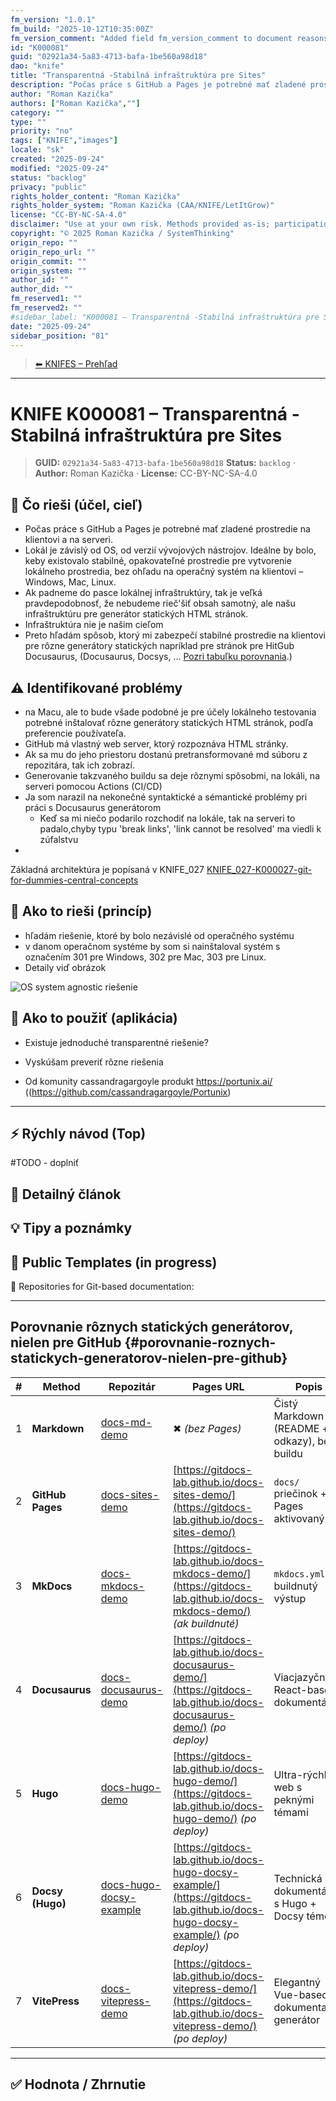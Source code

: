 ```yaml
---
fm_version: "1.0.1"
fm_build: "2025-10-12T10:35:00Z"
fm_version_comment: "Added field fm_version_comment to document reasons for FM updates"
id: "K000081"
guid: "02921a34-5a83-4713-bafa-1be560a98d18"
dao: "knife"
title: "Transparentná -Stabilná infraštruktúra pre Sites"
description: "Počas práce s GitHub a Pages je potrebné mať zladené prostredie na klientovi a na serveri. Lokál je závislý od OS, od verzií vývojových nástrojov. Ideálne by bolo, keby existovalo stabilné, opakovateľné prostredie pre vytvorenie lokálneho prostredia, bez ohľadu na operačný systém na klientovi – Windows, Mac, Linux."
author: "Roman Kazička"
authors: ["Roman Kazička",""]
category: ""
type: ""
priority: "no"
tags: ["KNIFE","images"]
locale: "sk"
created: "2025-09-24"
modified: "2025-09-24"
status: "backlog"
privacy: "public"
rights_holder_content: "Roman Kazička"
rights_holder_system: "Roman Kazička (CAA/KNIFE/LetItGrow)"
license: "CC-BY-NC-SA-4.0"
disclaimer: "Use at your own risk. Methods provided as-is; participation is voluntary and context-aware."
copyright: "© 2025 Roman Kazička / SystemThinking"
origin_repo: ""
origin_repo_url: ""
origin_commit: ""
origin_system: ""
author_id: ""
author_did: ""
fm_reserved1: ""
fm_reserved2: ""
#sidebar_label: "K000081 – Transparentná -Stabilná infraštruktúra pre Sites"
date: "2025-09-24"
sidebar_position: "81"
---
```

<!-- body:start -->

<!-- nav:knifes -->
> [⬅ KNIFES – Prehľad](../overview.md)
---

# KNIFE K000081 – Transparentná -Stabilná infraštruktúra pre Sites

<!-- fm-visible: start -->
> **GUID:** `02921a34-5a83-4713-bafa-1be560a98d18`
> **Status:** `backlog` · **Author:** Roman Kazička · **License:** CC-BY-NC-SA-4.0
<!-- fm-visible: end -->

## 🎯 Čo rieši (účel, cieľ)

- Počas práce s GitHub a Pages je potrebné mať zladené prostredie na klientovi a na serveri.
- Lokál je závislý od OS, od verzií vývojových nástrojov. Ideálne by bolo, keby existovalo stabilné, opakovateľné prostredie pre vytvorenie lokálneho prostredia, bez ohľadu na operačný systém na klientovi – Windows, Mac, Linux.
- Ak padneme do pasce lokálnej infraštruktúry, tak je veľká pravdepodobnosť, že nebudeme rieč'šiť obsah samotný, ale našu infraštruktúru pre generátor statických HTML stránok.
- Infraštruktúra nie je našim cieľom
- Preto hľadám spôsob, ktorý mi zabezpečí stabilné prostredie na klientovi pre rôzne generátory statických napríklad pre stránok pre HitGub Docusaurus, (Docusaurus, Docsys, ... [Pozri tabuľku porovnania](#porovnanie-roznych-statickych-generatorov-nielen-pre-github).)

## ⚠️ Identifikované problémy 

- na Macu, ale to bude všade podobné je pre účely lokálneho testovania potrebné inštalovať rôzne generátory statických HTML stránok, podľa preferencie používateľa.
- GitHub má vlastný web server, ktorý rozpoznáva HTML stránky.
- Ak sa mu do jeho priestoru dostanú pretransformované md súboru z repozitára, tak ich zobrazí.
- Generovanie takzvaného buildu sa deje rôznymi spôsobmi, na lokáli, na serveri pomocou Actions (CI/CD)
- Ja som narazil na nekonečné syntaktické a sémantické problémy pri práci s Docusaurus generátorom
  - Keď sa mi niečo podarilo rozchodiť na lokále, tak na serveri to padalo,chyby typu 'break links', 'link cannot be resolved' ma viedli k zúfalstvu
-  
Základná architektúra je popísaná v KNIFE_027 [KNIFE_027-K000027-git-for-dummies-central-concepts](../K000027-git-for-dummies-central-concepts/index.md)
  
## 🧩 Ako to rieši (princíp)

- hľadám riešenie, ktoré by bolo nezávislé od operačného systému
- v danom operačnom systéme by som si nainštaloval systém s označením 301 pre Windows, 302 pre Mac, 303 pre Linux.
- Detaily viď obrázok

![OS system agnostic riešenie](./img/GitHub-Sites-Concepts-clientSolution.png)

## 🧪 Ako to použiť (aplikácia)
- Existuje jednoduché transparentné riešenie?
- Vyskúšam preveriť rôzne riešenia
  
- Od komunity cassandragargoyle produkt https://portunix.ai/ ((https://github.com/cassandragargoyle/Portunix)
---

## ⚡ Rýchly návod (Top)
  #TODO - doplniť
## 📜 Detailný článok

## 💡 Tipy a poznámky

## 🧰 Public Templates (in progress)

📁 Repositories for Git-based documentation:

---

## Porovnanie rôznych statických generátorov, nielen pre GitHub {#porovnanie-roznych-statickych-generatorov-nielen-pre-github}

| # | Method           | Repozitár                                                                           | Pages URL                                                                                                                       | Popis                                        |
| - | ---------------- | ----------------------------------------------------------------------------------- | ----------------------------------------------------------------------------------------------------------------------------- | -------------------------------------------- |
| 1 | **Markdown**     | [docs-md-demo](https://github.com/GitDocs-Lab/docs-md-demo)                         | ✖ *(bez Pages)*                                                                                                               | Čistý Markdown (README + odkazy), bez buildu |
| 2 | **GitHub Pages** | [docs-sites-demo](https://github.com/GitDocs-Lab/docs-sites-demo)                   | [https://gitdocs-lab.github.io/docs-sites-demo/](https://gitdocs-lab.github.io/docs-sites-demo/)                              | `docs/` priečinok + Pages aktivovaný         |
| 3 | **MkDocs**       | [docs-mkdocs-demo](https://github.com/GitDocs-Lab/docs-mkdocs-demo)                 | [https://gitdocs-lab.github.io/docs-mkdocs-demo/](https://gitdocs-lab.github.io/docs-mkdocs-demo/) *(ak buildnuté)*           | `mkdocs.yml` + buildnutý výstup              |
| 4 | **Docusaurus**   | [docs-docusaurus-demo](https://github.com/GitDocs-Lab/docs-docusaurus-demo)         | [https://gitdocs-lab.github.io/docs-docusaurus-demo/](https://gitdocs-lab.github.io/docs-docusaurus-demo/) *(po deploy)*      | Viacjazyčný React-based dokumentátor         |
| 5 | **Hugo**         | [docs-hugo-demo](https://github.com/GitDocs-Lab/docs-hugo-demo)                     | [https://gitdocs-lab.github.io/docs-hugo-demo/](https://gitdocs-lab.github.io/docs-hugo-demo/) *(po deploy)*                 | Ultra-rýchly web s peknými témami            |
| 6 | **Docsy (Hugo)** | [docs-hugo-docsy-example](https://github.com/GitDocs-Lab/docs-hugo-docsy-example)   | [https://gitdocs-lab.github.io/docs-hugo-docsy-example/](https://gitdocs-lab.github.io/docs-hugo-docsy-example/) *(po deploy)* | Technická dokumentácia s Hugo + Docsy témou |
| 7 | **VitePress**    | [docs-vitepress-demo](https://github.com/GitDocs-Lab/docs-vitepress-demo)           | [https://gitdocs-lab.github.io/docs-vitepress-demo/](https://gitdocs-lab.github.io/docs-vitepress-demo/) *(po deploy)*        | Elegantný Vue-based dokumentačný generátor   |

---

## ✅ Hodnota / Zhrnutie

